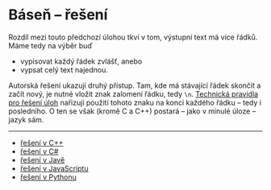 # Báseň – řešení

Rozdíl mezi touto předchozí úlohou tkví v tom, výstupní text má více řádků. Máme tedy na výběr buď

- vypisovat každý řádek zvlášť, anebo
- vypsat celý text najednou.

Autorská řešení ukazují druhý přístup. Tam, kde má stávající řádek skončit a začít nový, je nutné vložit znak zalomení
řádku, tedy `\n`. [Technická pravidla pro řešení úloh](/studijni-materialy/03-tipy-k-reseni/01-technicka-pravidla)
nařizují použití tohoto znaku na konci každého řádku – tedy i posledního. O ten se však (kromě C a C++) postará – jako v
minulé úloze – jazyk sám.

---

- [řešení v C++](/ulohy/02-basen/reseni/main.cpp)
- [řešení v C#](/ulohy/02-basen/reseni/main.cs)
- [řešení v Javě](/ulohy/02-basen/reseni/Main.java)
- [řešení v JavaScriptu](/ulohy/02-basen/reseni/main.js)
- [řešení v Pythonu](/ulohy/02-basen/reseni/main.py)

